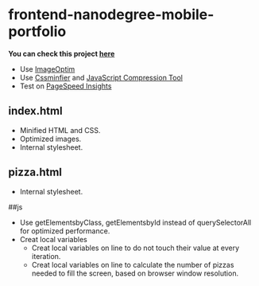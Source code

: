 frontend-nanodegree-mobile-portfolio
===

**You can check this project [here](https://project42da.github.io/frontend-nanodegree-mobile-portfolio/)**

- Use [ImageOptim](http://imageoptim.com/)
- Use [Cssminfier](https://cssminifier.com/) and [JavaScript Compression Tool](https://jscompress.com/)
- Test on [PageSpeed Insights](https://developers.google.com/speed/pagespeed/insights/)

## index.html
- Minified HTML and CSS.
- Optimized images.
- Internal stylesheet.

## pizza.html
- Internal stylesheet.

##js
- Use getElementsbyClass, getElementsbyId instead of querySelectorAll for optimized performance.
- Creat local variables
	-	Creat local variables on line to do not touch their value at every iteration.
	- Creat local variables on line to calculate the number of pizzas needed to fill the screen, based on browser window resolution.
